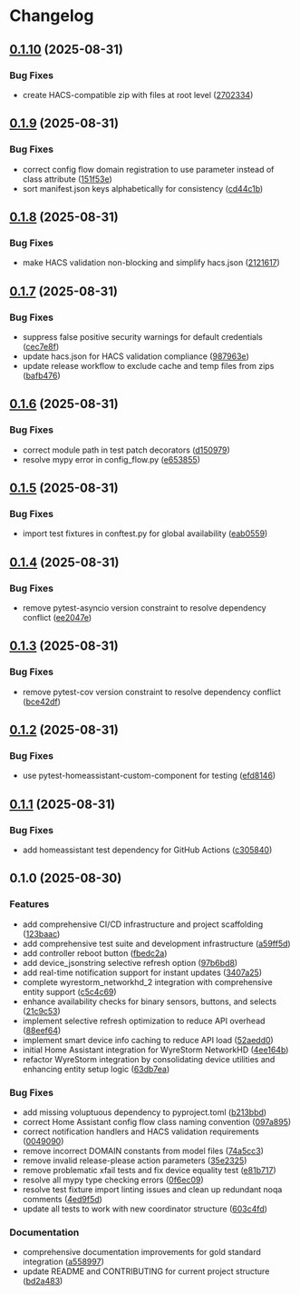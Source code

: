 # Changelog

## [0.1.10](https://github.com/Matt-Hadley/wyrestorm-networkhd-ha/compare/v0.1.9...v0.1.10) (2025-08-31)


### Bug Fixes

* create HACS-compatible zip with files at root level ([2702334](https://github.com/Matt-Hadley/wyrestorm-networkhd-ha/commit/2702334f7327d2e8b7ad81e7da5af7e570441e50))

## [0.1.9](https://github.com/Matt-Hadley/wyrestorm-networkhd-ha/compare/v0.1.8...v0.1.9) (2025-08-31)


### Bug Fixes

* correct config flow domain registration to use parameter instead of class attribute ([151f53e](https://github.com/Matt-Hadley/wyrestorm-networkhd-ha/commit/151f53e496dbae426523044bd56fae34fad86218))
* sort manifest.json keys alphabetically for consistency ([cd44c1b](https://github.com/Matt-Hadley/wyrestorm-networkhd-ha/commit/cd44c1b44478a0b0f65f2c9bcd711de7c119332e))

## [0.1.8](https://github.com/Matt-Hadley/wyrestorm-networkhd-ha/compare/v0.1.7...v0.1.8) (2025-08-31)


### Bug Fixes

* make HACS validation non-blocking and simplify hacs.json ([2121617](https://github.com/Matt-Hadley/wyrestorm-networkhd-ha/commit/21216174d2064e28e7a27cbbbdd302ca6728e321))

## [0.1.7](https://github.com/Matt-Hadley/wyrestorm-networkhd-ha/compare/v0.1.6...v0.1.7) (2025-08-31)


### Bug Fixes

* suppress false positive security warnings for default credentials ([cec7e8f](https://github.com/Matt-Hadley/wyrestorm-networkhd-ha/commit/cec7e8f680245dd53ae626c674f02c1e176c5123))
* update hacs.json for HACS validation compliance ([987963e](https://github.com/Matt-Hadley/wyrestorm-networkhd-ha/commit/987963e1f19a997431cd24f65a7277b1dad71e5f))
* update release workflow to exclude cache and temp files from zips ([bafb476](https://github.com/Matt-Hadley/wyrestorm-networkhd-ha/commit/bafb47681630095f1066b4312bbba1ec6a0286b3))

## [0.1.6](https://github.com/Matt-Hadley/wyrestorm-networkhd-ha/compare/v0.1.5...v0.1.6) (2025-08-31)


### Bug Fixes

* correct module path in test patch decorators ([d150979](https://github.com/Matt-Hadley/wyrestorm-networkhd-ha/commit/d1509796a2a7ee47b1a43717ebbde9a5c99ef665))
* resolve mypy error in config_flow.py ([e653855](https://github.com/Matt-Hadley/wyrestorm-networkhd-ha/commit/e653855acc5bd667d56c0d59c08742528a2b5b54))

## [0.1.5](https://github.com/Matt-Hadley/wyrestorm-networkhd-ha/compare/v0.1.4...v0.1.5) (2025-08-31)


### Bug Fixes

* import test fixtures in conftest.py for global availability ([eab0559](https://github.com/Matt-Hadley/wyrestorm-networkhd-ha/commit/eab05596b34ee5c6b3bfc0b558240fe66df613ae))

## [0.1.4](https://github.com/Matt-Hadley/wyrestorm-networkhd-ha/compare/v0.1.3...v0.1.4) (2025-08-31)


### Bug Fixes

* remove pytest-asyncio version constraint to resolve dependency conflict ([ee2047e](https://github.com/Matt-Hadley/wyrestorm-networkhd-ha/commit/ee2047ede404375635f08e18c481a7a38cb7b941))

## [0.1.3](https://github.com/Matt-Hadley/wyrestorm-networkhd-ha/compare/v0.1.2...v0.1.3) (2025-08-31)


### Bug Fixes

* remove pytest-cov version constraint to resolve dependency conflict ([bce42df](https://github.com/Matt-Hadley/wyrestorm-networkhd-ha/commit/bce42df8bde1e61ac1a3eddd59fdd3d88ad8dc6f))

## [0.1.2](https://github.com/Matt-Hadley/wyrestorm-networkhd-ha/compare/v0.1.1...v0.1.2) (2025-08-31)


### Bug Fixes

* use pytest-homeassistant-custom-component for testing ([efd8146](https://github.com/Matt-Hadley/wyrestorm-networkhd-ha/commit/efd8146d5feda41033c2ded7590b284429f76fb6))

## [0.1.1](https://github.com/Matt-Hadley/wyrestorm-networkhd-ha/compare/v0.1.0...v0.1.1) (2025-08-31)


### Bug Fixes

* add homeassistant test dependency for GitHub Actions ([c305840](https://github.com/Matt-Hadley/wyrestorm-networkhd-ha/commit/c305840ec27581ef6bd5131bdcbcac007a750760))

## 0.1.0 (2025-08-30)


### Features

* add comprehensive CI/CD infrastructure and project scaffolding ([123baac](https://github.com/Matt-Hadley/wyrestorm-networkhd-ha/commit/123baac04791c65c75b5a466a73d6f8d04b2ba83))
* add comprehensive test suite and development infrastructure ([a59ff5d](https://github.com/Matt-Hadley/wyrestorm-networkhd-ha/commit/a59ff5d935eb584384e0eded6785c00c921d0194))
* add controller reboot button ([fbedc2a](https://github.com/Matt-Hadley/wyrestorm-networkhd-ha/commit/fbedc2a383294aeaefc875e9f6946e2fef0f0168))
* add device_jsonstring selective refresh option ([97b6bd8](https://github.com/Matt-Hadley/wyrestorm-networkhd-ha/commit/97b6bd82a4a49d01a535c2ea3597db479576b586))
* add real-time notification support for instant updates ([3407a25](https://github.com/Matt-Hadley/wyrestorm-networkhd-ha/commit/3407a25bb6a352d45a84ca25475953f87a3d6e5d))
* complete wyrestorm_networkhd_2 integration with comprehensive entity support ([c5c4c69](https://github.com/Matt-Hadley/wyrestorm-networkhd-ha/commit/c5c4c69c5ccfd6d92bb73caf0768fbdf1dcbc4c8))
* enhance availability checks for binary sensors, buttons, and selects ([21c9c53](https://github.com/Matt-Hadley/wyrestorm-networkhd-ha/commit/21c9c53faeaad1984559497ee4ecc414d714f696))
* implement selective refresh optimization to reduce API overhead ([88eef64](https://github.com/Matt-Hadley/wyrestorm-networkhd-ha/commit/88eef648636860cf219e4e42b3424d61e855fcbe))
* implement smart device info caching to reduce API load ([52aedd0](https://github.com/Matt-Hadley/wyrestorm-networkhd-ha/commit/52aedd028be704679842a1969e2bb430dfe39afb))
* initial Home Assistant integration for WyreStorm NetworkHD ([4ee164b](https://github.com/Matt-Hadley/wyrestorm-networkhd-ha/commit/4ee164b6fd4de0ebea7e803e63394fb797db8f61))
* refactor WyreStorm integration by consolidating device utilities and enhancing entity setup logic ([63db7ea](https://github.com/Matt-Hadley/wyrestorm-networkhd-ha/commit/63db7ea5bca3ec9811da23bce9901f7124fff75e))


### Bug Fixes

* add missing voluptuous dependency to pyproject.toml ([b213bbd](https://github.com/Matt-Hadley/wyrestorm-networkhd-ha/commit/b213bbdd1bbe4b8dbc4948bbdb3e87457f5b0c7d))
* correct Home Assistant config flow class naming convention ([097a895](https://github.com/Matt-Hadley/wyrestorm-networkhd-ha/commit/097a895b9e70680fe85771a144a8d8a861d0983e))
* correct notification handlers and HACS validation requirements ([0049090](https://github.com/Matt-Hadley/wyrestorm-networkhd-ha/commit/00490903fdd84b06dae187bb1aa9b28ae8655289))
* remove incorrect DOMAIN constants from model files ([74a5cc3](https://github.com/Matt-Hadley/wyrestorm-networkhd-ha/commit/74a5cc3df6c4016b73ef86c08b0da6b3d5538767))
* remove invalid release-please action parameters ([35e2325](https://github.com/Matt-Hadley/wyrestorm-networkhd-ha/commit/35e2325fe4f6e54e7ec00d084487f3c81e1a5f20))
* remove problematic xfail tests and fix device equality test ([e81b717](https://github.com/Matt-Hadley/wyrestorm-networkhd-ha/commit/e81b717eebb0d81f211f4c8b5659bcc8eb8e6a79))
* resolve all mypy type checking errors ([0f6ec09](https://github.com/Matt-Hadley/wyrestorm-networkhd-ha/commit/0f6ec09750f6f0589d5a350c816c82a902c0553a))
* resolve test fixture import linting issues and clean up redundant noqa comments ([4ed9f5d](https://github.com/Matt-Hadley/wyrestorm-networkhd-ha/commit/4ed9f5dd2e276760874ec847b8b0cab433b87304))
* update all tests to work with new coordinator structure ([603c4fd](https://github.com/Matt-Hadley/wyrestorm-networkhd-ha/commit/603c4fdee8f630edbb472503f0ad0458cba23329))


### Documentation

* comprehensive documentation improvements for gold standard integration ([a558997](https://github.com/Matt-Hadley/wyrestorm-networkhd-ha/commit/a558997db7a8720d4238180e05a00b42b2ff6667))
* update README and CONTRIBUTING for current project structure ([bd2a483](https://github.com/Matt-Hadley/wyrestorm-networkhd-ha/commit/bd2a483140eaa9937b0881341472d4db9f767c4e))
